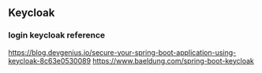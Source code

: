 ## Keycloak

### login keycloak reference 
https://blog.devgenius.io/secure-your-spring-boot-application-using-keycloak-8c63e0530089
https://www.baeldung.com/spring-boot-keycloak
